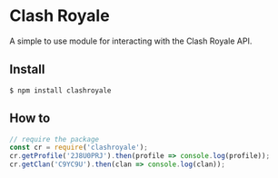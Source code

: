 # Clash Royale
A simple to use module for interacting with the Clash Royale API.

## Install
```
$ npm install clashroyale
```
## How to
```js
// require the package
const cr = require('clashroyale');
cr.getProfile('2J8U0PRJ').then(profile => console.log(profile));
cr.getClan('C9YC9U').then(clan => console.log(clan));
```
